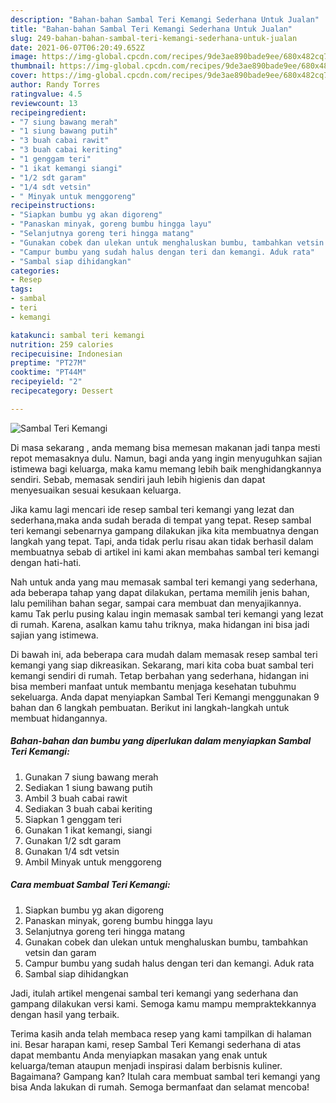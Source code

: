 ```yaml
---
description: "Bahan-bahan Sambal Teri Kemangi Sederhana Untuk Jualan"
title: "Bahan-bahan Sambal Teri Kemangi Sederhana Untuk Jualan"
slug: 249-bahan-bahan-sambal-teri-kemangi-sederhana-untuk-jualan
date: 2021-06-07T06:20:49.652Z
image: https://img-global.cpcdn.com/recipes/9de3ae890bade9ee/680x482cq70/sambal-teri-kemangi-foto-resep-utama.jpg
thumbnail: https://img-global.cpcdn.com/recipes/9de3ae890bade9ee/680x482cq70/sambal-teri-kemangi-foto-resep-utama.jpg
cover: https://img-global.cpcdn.com/recipes/9de3ae890bade9ee/680x482cq70/sambal-teri-kemangi-foto-resep-utama.jpg
author: Randy Torres
ratingvalue: 4.5
reviewcount: 13
recipeingredient:
- "7 siung bawang merah"
- "1 siung bawang putih"
- "3 buah cabai rawit"
- "3 buah cabai keriting"
- "1 genggam teri"
- "1 ikat kemangi siangi"
- "1/2 sdt garam"
- "1/4 sdt vetsin"
- " Minyak untuk menggoreng"
recipeinstructions:
- "Siapkan bumbu yg akan digoreng"
- "Panaskan minyak, goreng bumbu hingga layu"
- "Selanjutnya goreng teri hingga matang"
- "Gunakan cobek dan ulekan untuk menghaluskan bumbu, tambahkan vetsin dan garam"
- "Campur bumbu yang sudah halus dengan teri dan kemangi. Aduk rata"
- "Sambal siap dihidangkan"
categories:
- Resep
tags:
- sambal
- teri
- kemangi

katakunci: sambal teri kemangi 
nutrition: 259 calories
recipecuisine: Indonesian
preptime: "PT27M"
cooktime: "PT44M"
recipeyield: "2"
recipecategory: Dessert

---
```



![Sambal Teri Kemangi](https://img-global.cpcdn.com/recipes/9de3ae890bade9ee/680x482cq70/sambal-teri-kemangi-foto-resep-utama.jpg)

Di masa  sekarang , anda memang bisa memesan makanan jadi tanpa mesti repot memasaknya dulu. Namun, bagi anda yang ingin menyuguhkan sajian istimewa bagi keluarga, maka kamu memang lebih baik menghidangkannya sendiri. Sebab, memasak sendiri jauh lebih higienis dan dapat menyesuaikan sesuai kesukaan keluarga.

Jika kamu lagi mencari ide resep sambal teri kemangi yang lezat dan sederhana,maka anda sudah berada di tempat yang tepat. Resep sambal teri kemangi  sebenarnya gampang dilakukan jika kita membuatnya dengan langkah yang tepat. Tapi, anda tidak perlu risau akan tidak berhasil dalam membuatnya 
sebab di artikel ini kami akan membahas sambal teri kemangi dengan hati-hati.  



Nah untuk anda yang mau memasak sambal teri kemangi yang sederhana, ada beberapa tahap yang dapat dilakukan, pertama memilih jenis bahan, lalu pemilihan bahan segar, sampai cara membuat dan menyajikannya. kamu Tak perlu pusing kalau ingin memasak sambal teri kemangi yang lezat di rumah. Karena, asalkan kamu  tahu triknya, maka hidangan ini bisa jadi sajian yang istimewa.

Di bawah ini, ada beberapa cara mudah dalam memasak resep sambal teri kemangi yang siap dikreasikan. Sekarang, mari kita coba buat sambal teri kemangi sendiri di rumah. Tetap berbahan yang sederhana, hidangan ini bisa memberi manfaat untuk membantu menjaga kesehatan tubuhmu sekeluarga. Anda dapat menyiapkan Sambal Teri Kemangi menggunakan 9 bahan dan 6 langkah pembuatan. Berikut ini langkah-langkah untuk membuat hidangannya.

<!--inarticleads1-->

##### Bahan-bahan dan bumbu yang diperlukan dalam menyiapkan Sambal Teri Kemangi:

1. Gunakan 7 siung bawang merah
1. Sediakan 1 siung bawang putih
1. Ambil 3 buah cabai rawit
1. Sediakan 3 buah cabai keriting
1. Siapkan 1 genggam teri
1. Gunakan 1 ikat kemangi, siangi
1. Gunakan 1/2 sdt garam
1. Gunakan 1/4 sdt vetsin
1. Ambil  Minyak untuk menggoreng




<!--inarticleads2-->

##### Cara membuat Sambal Teri Kemangi:

1. Siapkan bumbu yg akan digoreng
1. Panaskan minyak, goreng bumbu hingga layu
1. Selanjutnya goreng teri hingga matang
1. Gunakan cobek dan ulekan untuk menghaluskan bumbu, tambahkan vetsin dan garam
1. Campur bumbu yang sudah halus dengan teri dan kemangi. Aduk rata
1. Sambal siap dihidangkan




Jadi, itulah artikel mengenai  sambal teri kemangi  yang sederhana dan gampang dilakukan versi kami. Semoga kamu mampu mempraktekkannya dengan hasil yang terbaik. 

Terima kasih anda telah membaca resep yang kami tampilkan di halaman ini. Besar harapan kami, resep  Sambal Teri Kemangi sederhana di atas dapat membantu Anda menyiapkan masakan yang enak untuk keluarga/teman ataupun menjadi inspirasi dalam berbisnis kuliner. Bagaimana? Gampang kan? Itulah cara membuat sambal teri kemangi yang bisa Anda lakukan di rumah. Semoga bermanfaat dan selamat mencoba!

